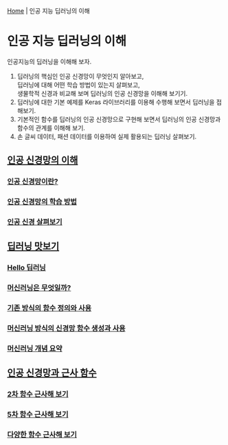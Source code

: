 [Home](./../README.md) | 인공 지능 딥러닝의 이해

# 인공 지능 딥러닝의 이해

인공지능의 딥러닝을 이해해 보자.

1. 딥러닝의 핵심인 인공 신경망이 무엇인지 알아보고,  
딥러닝에 대해 어떤 학습 방법이 있는지 살펴보고,  
생물학적 신경과 비교해 보며 딥러닝의 인공 신경망을 이해해 보기기.
2. 딥러닝에 대한 기본 예제를 Keras 라이브러리를 이용해 수행해 보면서 딥러닝을 접해보기.
3. 기본적인 함수를 딥러닝의 인공 신경망으로 구현해 보면서 딥러닝의 인공 신경망과 함수의 관계를 이해해 보기.
4. 손 글씨 데이터, 패션 데이터를 이용하여 실제 활용되는 딥러닝 살펴보기.


## [인공 신경망의 이해](./1_1/README.md)
### [인공 신경망이란?](./1_1/1_1_1/README.md)
### [인공 신경망의 학습 방법](./1_1/1_1_2/README.md)
### [인공 신경 살펴보기](./1_1/1_1_3/README.md)
## [딥러닝 맛보기](./1_2/README.md)
### [Hello 딥러닝](./1_2/1_2_1/README.md)
### [머신러닝은 무엇일까?](./1_2/1_2_2/README.md)
### [기존 방식의 함수 정의와 사용](./1_2/1_2_3/README.md)
### [머신러닝 방식의 신경망 함수 생성과 사용](./1_2/1_2_4/README.md)
### [머신러닝 개념 요약](./1_2/1_2_5/README.md)
## [인공 신경망과 근사 함수](./1_3/README.md)
### [2차 함수 근사해 보기](./1_3/1_3_1/README.md)
### [5차 함수 근사해 보기](./1_3/1_3_2/README.md)
### [다양한 함수 근사해 보기](./1_3/1_3_3/README.md)
